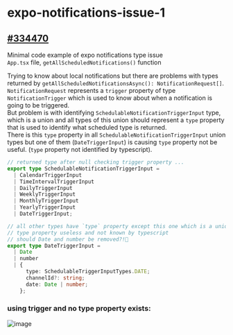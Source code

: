 # expo-notifications-issue-1

## [#334470](https://github.com/expo/expo/issues/33470)

Minimal code example of expo notifications type issue  
`App.tsx` file, `getAllScheduledNotifications()` function

Trying to know about local notifications but there are problems with types returned by `getAllScheduledNotificationsAsync(): NotificationRequest[]`.  
`NotificationRequest` represents a `trigger` property of type `NotificationTrigger` which is used to know about when a notification is going to be triggered.  
But problem is with identifying `SchedulableNotificationTriggerInput` type, which is a union and all types of this union should represent a `type` property that is used to identify what scheduled type is returned.  
There is this `type` property in all `SchedulableNotificationTriggerInput` union types but one of them (`DateTriggerInput`) is causing `type` property not be useful. (`type` property not identified by typescript).

```typescript
// returned type after null checking trigger property ...
export type SchedulableNotificationTriggerInput =
  | CalendarTriggerInput
  | TimeIntervalTriggerInput
  | DailyTriggerInput
  | WeeklyTriggerInput
  | MonthlyTriggerInput
  | YearlyTriggerInput
  | DateTriggerInput;

// all other types have `type` property except this one which is a union and makes
// type property useless and not known by typescript
// should Date and number be removed?!🤔
export type DateTriggerInput =
  | Date
  | number
  | {
      type: SchedulableTriggerInputTypes.DATE;
      channelId?: string;
      date: Date | number;
    };
```

### using trigger and no type property exists:

![image](https://github.com/user-attachments/assets/3289b6af-3062-4e53-92b1-a9465bdf0195)
